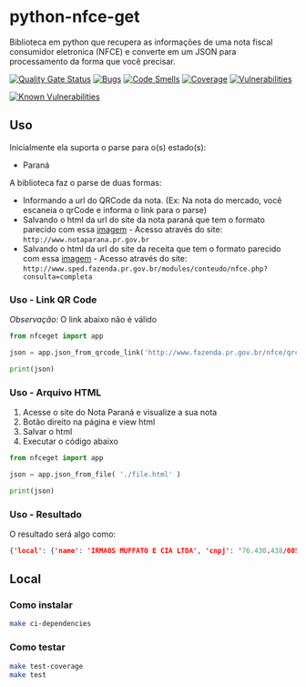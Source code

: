 # python-nfce-get

Biblioteca em python que recupera as informações de uma nota fiscal consumidor eletronica (NFCE) e converte em um JSON para processamento da forma que você precisar.

[![Quality Gate Status](https://sonarcloud.io/api/project_badges/measure?project=9b6a84d1-544b-4413-8c39-bb02a0de21ea&metric=alert_status)](https://sonarcloud.io/dashboard?id=9b6a84d1-544b-4413-8c39-bb02a0de21ea)
[![Bugs](https://sonarcloud.io/api/project_badges/measure?project=9b6a84d1-544b-4413-8c39-bb02a0de21ea&metric=bugs)](https://sonarcloud.io/dashboard?id=9b6a84d1-544b-4413-8c39-bb02a0de21ea)
[![Code Smells](https://sonarcloud.io/api/project_badges/measure?project=9b6a84d1-544b-4413-8c39-bb02a0de21ea&metric=code_smells)](https://sonarcloud.io/dashboard?id=9b6a84d1-544b-4413-8c39-bb02a0de21ea)
[![Coverage](https://sonarcloud.io/api/project_badges/measure?project=9b6a84d1-544b-4413-8c39-bb02a0de21ea&metric=coverage)](https://sonarcloud.io/dashboard?id=9b6a84d1-544b-4413-8c39-bb02a0de21ea)
[![Vulnerabilities](https://sonarcloud.io/api/project_badges/measure?project=9b6a84d1-544b-4413-8c39-bb02a0de21ea&metric=vulnerabilities)](https://sonarcloud.io/dashboard?id=9b6a84d1-544b-4413-8c39-bb02a0de21ea)


[![Known Vulnerabilities](https://snyk.io/test/github/brunopenso/python-nfce-get/badge.svg?targetFile=requirements.txt)](https://snyk.io/test/github/brunopenso/python-nfce-get?targetFile=requirements.txt)
## Uso

Inicialmente ela suporta o parse para o(s) estado(s):

- Paraná

A biblioteca faz o parse de duas formas:

- Informando a url do QRCode da nota. (Ex: Na nota do mercado, você escaneia o qrCode e informa o link para o parse)
- Salvando o html da url do site da nota paraná que tem o formato parecido com essa [imagem](./assets/notaparana.png) - Acesso através do site: `http://www.notaparana.pr.gov.br`
- Salvando o html da url do site da receita que tem o formato parecido com essa [imagem](./assets/receitaparana.png) - Acesso através do site: `http://www.sped.fazenda.pr.gov.br/modules/conteudo/nfce.php?consulta=completa`

### Uso - Link QR Code

*Observação:* O link abaixo não é válido

```python
from nfceget import app

json = app.json_from_qrcode_link('http://www.fazenda.pr.gov.br/nfce/qrcode?p=41200976430438005123450150002022071015187452|2|1|1|E9C67EF7E8B75CD401B3F6D3B1FD716ED22B3890')

print(json)
```

### Uso - Arquivo HTML

1. Acesse o site do Nota Paraná e visualize a sua nota
2. Botão direito na página e view html
3. Salvar o html
4. Executar o código abaixo

```python
from nfceget import app

json = app.json_from_file( './file.html' )

print(json)
```

### Uso - Resultado

O resultado será algo como:

```json
{'local': {'name': 'IRMAOS MUFFATO E CIA LTDA', 'cnpj': '76.430.438/0053-00', 'address': 'Av Victor Ferreira do Amaral,1088,,Taruma,Curitiba,PR'}, 'itens': [{'name': 'CEBOLA KG', 'code': '3355', 'quantity': '0,79', 'unit': 'Kg', 'unitaryValue': '2,98', 'totalValue': '2,35'}, .... ], 'totals': {'quantityItens': '26', 'total': '281,03', 'discounts': '5,09', 'valueToPay': '275,94', 'taxes': '62,65'}, 'nfce': {'numero': '204507', 'serie': '15', 'date': '01/09/2020 15:22:18', 'protocolo': '141201044877471', 'version': '4.00', 'chave': '41200976430438005123450150002022071015187452'}}
```

## Local

### Como instalar

```bash
make ci-dependencies
```

### Como testar

```bash
make test-coverage
make test
```
